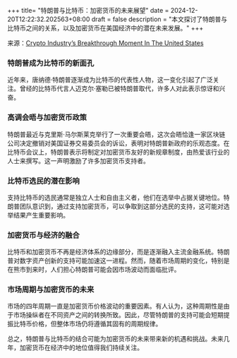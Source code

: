 +++
title= "特朗普与比特币：加密货币的未来展望"
date = 2024-12-20T12:22:32.202563+08:00
draft = false
description = "本文探讨了特朗普与比特币之间的关系，以及加密货币在美国经济中的潜在未来发展。"
+++

来源：[Crypto Industry’s Breakthrough Moment In The United States](https://www.youtube.com/watch?v=GgTgWrYK27o)

### 特朗普成为比特币的新面孔

近年来，唐纳德·特朗普逐渐成为比特币的代表性人物，这一变化引起了广泛关注。曾经的比特币代言人迈克尔·塞勒已被特朗普取代，许多人对此表示惊讶和兴奋。

### 高调会晤与加密货币政策

特朗普最近与克里斯·马尔斯莱克举行了一次重要会晤，这次会晤恰逢一家区块链公司决定撤销对美国证券交易委员会的诉讼，表明对特朗普新政府的乐观态度。在比特币会议上，特朗普表示将制定对加密货币友好的新规章制度，由热爱该行业的人士来撰写。这一声明激励了许多加密货币支持者。

### 比特币选民的潜在影响

支持比特币的选民通常是独立人士和自由主义者，他们在选举中占据关键地位。特朗普团队意识到，通过支持加密货币，可以争取到这部分选民的支持，这可能对选举结果产生重要影响。

### 加密货币与经济的融合

比特币和加密货币不再是经济体系的边缘部分，而是逐渐融入主流金融系统。特朗普对数字资产创新的支持可能加速这一进程。然而，随着市场周期的变化，特别是在熊市到来时，人们担心特朗普可能会因市场波动而面临批评。

### 市场周期与加密货币的未来

市场的四年周期一直是加密货币价格波动的重要因素。有人认为，这种周期性是由于市场操纵者在不同资产之间的转换所致。因此，尽管特朗普的支持可能会短期提振比特币价格，但整体市场仍将遵循其固有的周期规律。

总之，特朗普与比特币的结合可能为加密货币的未来带来新的机遇和挑战。未来几年，加密货币在经济中的地位值得我们持续关注。